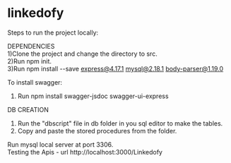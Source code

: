 # linkedofy  
Steps to run the project locally:    

DEPENDENCIES  
1)Clone the project and change the directory to src.  
2)Run npm init.  
3)Run npm install --save express@4.17.1 mysql@2.18.1 body-parser@1.19.0  

To install swagger:
1) Run npm install swagger-jsdoc swagger-ui-express


DB CREATION  
1) Run the "dbscript" file in db folder in you sql editor to make the tables.  
2) Copy and paste the stored procedures from the folder.  


Run mysql local server at port 3306.  
Testing the Apis - url http://localhost:3000/Linkedofy

